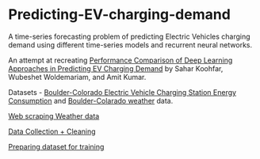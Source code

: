 # Predicting-EV-charging-demand
A time-series forecasting problem of predicting Electric Vehicles charging demand using different time-series models and recurrent neural networks.

An attempt at recreating [Performance Comparison of Deep Learning Approaches in Predicting EV Charging Demand](https://www.mdpi.com/2071-1050/15/5/4258#B43-sustainability-15-04258) by Sahar Koohfar, Wubeshet Woldemariam, and Amit Kumar.

Datasets - [Boulder-Colorado Electric Vehicle Charging Station Energy Consumption](https://open-data.bouldercolorado.gov/datasets/39288b03f8d54b39848a2df9f1c5fca2_0/explore) and [Boulder-Colarado weather](https://psl.noaa.gov/boulder/data.daily.html) data.

[Web scraping Weather data](https://github.com/SwethaSrikari/Predicting-EV-charging-demand/blob/main/Web_scraping_Colorado_weather.ipynb)

[Data Collection + Cleaning](https://github.com/SwethaSrikari/Predicting-EV-charging-demand/blob/main/Data_collection%2Bcleaning.ipynb)

[Preparing dataset for training](https://github.com/SwethaSrikari/Predicting-EV-charging-demand/blob/main/Data_preparation.ipynb)
